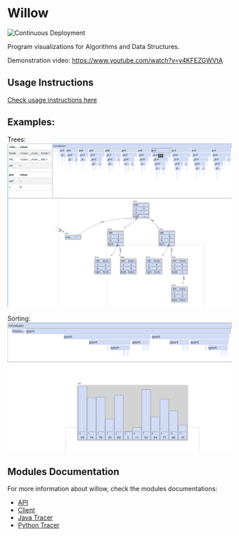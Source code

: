 # Willow

![Continuous Deployment](https://github.com/pedro00dk/willow/workflows/Continuous%20Deployment/badge.svg)

Program visualizations for Algorithms and Data Structures.

Demonstration video: https://www.youtube.com/watch?v=y4KFEZGWVtA

## Usage Instructions

[Check usage instructions here](./docs/HOW_TO_USE.md)

## Examples:

Trees:
![](./wiki/images/tree.gif)

Sorting:
![](./wiki/images/sort.gif)

## Modules Documentation

For more information about willow, check the modules documentations:

-   [API](./api/README.md)
-   [Client](./client/README.md)
-   [Java Tracer](./tracers/java/README.md)
-   [Python Tracer](./tracers/python/README.md)
